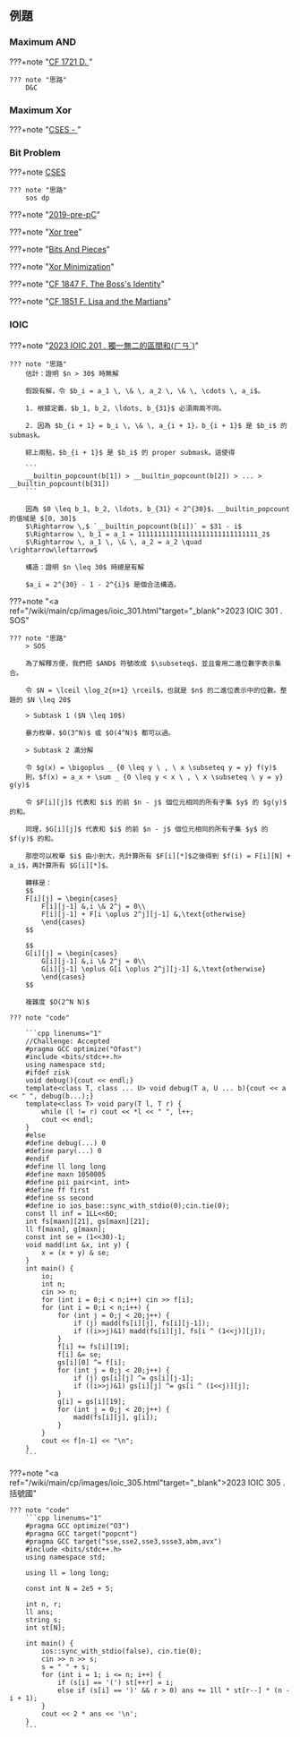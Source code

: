 ## 例題

### Maximum AND

???+note "[CF 1721 D. ](https://codeforces.com/problemset/problem/1721/D)"

	??? note "思路"
		D&C

### Maximum Xor

???+note "[CSES - ](https://cses.fi/problemset/task/1655)"

### Bit Problem

???+note [CSES ](https://cses.fi/problemset/task/1654)

	??? note "思路"
		sos dp

???+note "[2019-pre-pC](https://drive.google.com/file/d/1ECLkM85zf-TS8wMCWiqQP89PNK_b6JZQ/view)"
	
???+note "[Xor tree](https://codeforces.com/problemset/problem/1709/E)"

???+note "[Bits And Pieces](https://codeforces.com/problemset/problem/1208/F)"

???+note "[Xor Minimization](https://atcoder.jp/contests/abc281/tasks/abc281_f)"

???+note "[CF 1847 F. The Boss's Identity](https://codeforces.com/contest/1847/problem/F)"

???+note "[CF 1851 F. Lisa and the Martians](https://codeforces.com/contest/1851/problem/F)"
	
### IOIC 

???+note "<a href="/wiki/main/cp/images/ioic_201.html" target="_blank">2023 IOIC 201 . 獨一無二的區間和(ㄏㄢˋ)</a>"
	
	??? note "思路"
		估計：證明 $n > 30$ 時無解
		
		假設有解，令 $b_i = a_1 \, \& \, a_2 \, \& \, \cdots \, a_i$。
		
		1. 根據定義，$b_1, b_2, \ldots, b_{31}$ 必須兩兩不同。
	    
	    2. 因為 $b_{i + 1} = b_i \, \& \, a_{i + 1}，b_{i + 1}$ 是 $b_i$ 的 submask。

	    綜上兩點，$b_{i + 1}$ 是 $b_i$ 的 proper submask。這使得
		
		```
	    __builtin_popcount(b[1]) > __builtin_popcount(b[2]) > ... > __builtin_popcount(b[31])
	    ```
	    
	    因為 $0 \leq b_1, b_2, \ldots, b_{31} < 2^{30}$，__builtin_popcount 的值域是 $[0, 30]$
	    $\Rightarrow \,$ `__builtin_popcount(b[i])` = $31 - i$
	    $\Rightarrow \, b_1 = a_1 = 111111111111111111111111111111_2$
	    $\Rightarrow \, a_1 \, \& \, a_2 = a_2 \quad \rightarrow\leftarrow$
	
	    構造：證明 $n \leq 30$ 時總是有解
	    
	    $a_i = 2^{30} - 1 - 2^{i}$ 是個合法構造。

???+note "<a ref="/wiki/main/cp/images/ioic_301.html"target="_blank">2023 IOIC 301 . SOS</a>"

	??? note "思路"
		> SOS
		
        為了解釋方便，我們把 $AND$ 符號改成 $\subseteq$，並且會用二進位數字表示集合。

        令 $N = \lceil \log_2{n+1} \rceil$，也就是 $n$ 的二進位表示中的位數。整題的 $N \leq 20$

        > Subtask 1 ($N \leq 10$)
        
        暴力枚舉，$O(3^N)$ 或 $O(4^N)$ 都可以過。

        > Subtask 2 滿分解
        
        令 $g(x) = \bigoplus _ {0 \leq y \ , \ x \subseteq y = y} f(y)$
        則，$f(x) = a_x + \sum _ {0 \leq y < x \ , \ x \subseteq \ y = y} g(y)$

        令 $F[i][j]$ 代表和 $i$ 的前 $n - j$ 個位元相同的所有子集 $y$ 的 $g(y)$ 的和。

        同理，$G[i][j]$ 代表和 $i$ 的前 $n - j$ 個位元相同的所有子集 $y$ 的 $f(y)$ 的和。

        那麼可以枚舉 $i$ 由小到大，先計算所有 $F[i][*]$之後得到 $f(i) = F[i][N] + a_i$，再計算所有 $G[i][*]$。

        轉移是：
        $$
        F[i][j] = \begin{cases}
            F[i][j-1] &,i \& 2^j = 0\\
            F[i][j-1] + F[i \oplus 2^j][j-1] &,\text{otherwise}
            \end{cases}
        $$

        $$
        G[i][j] = \begin{cases}
            G[i][j-1] &,i \& 2^j = 0\\
            G[i][j-1] \oplus G[i \oplus 2^j][j-1] &,\text{otherwise}
            \end{cases}
        $$

        複雜度 $O(2^N N)$

	??? note "code"

        ```cpp linenums="1"
        //Challenge: Accepted
        #pragma GCC optimize("Ofast")
        #include <bits/stdc++.h>
        using namespace std;
        #ifdef zisk
        void debug(){cout << endl;}
        template<class T, class ... U> void debug(T a, U ... b){cout << a << " ", debug(b...);}
        template<class T> void pary(T l, T r) {
            while (l != r) cout << *l << " ", l++;
            cout << endl;
        }
        #else
        #define debug(...) 0
        #define pary(...) 0
        #endif
        #define ll long long
        #define maxn 1050005
        #define pii pair<int, int>
        #define ff first
        #define ss second
        #define io ios_base::sync_with_stdio(0);cin.tie(0);
        const ll inf = 1LL<<60;
        int fs[maxn][21], gs[maxn][21];
        ll f[maxn], g[maxn];
        const int se = (1<<30)-1;
        void madd(int &x, int y) {
            x = (x + y) & se;
        }
        int main() {
            io;
            int n;
            cin >> n;
            for (int i = 0;i < n;i++) cin >> f[i];
            for (int i = 0;i < n;i++) {
                for (int j = 0;j < 20;j++) {
                    if (j) madd(fs[i][j], fs[i][j-1]);
                    if ((i>>j)&1) madd(fs[i][j], fs[i ^ (1<<j)][j]);
                }
                f[i] += fs[i][19];
                f[i] &= se;
                gs[i][0] ^= f[i];
                for (int j = 0;j < 20;j++) {
                    if (j) gs[i][j] ^= gs[i][j-1];
                    if ((i>>j)&1) gs[i][j] ^= gs[i ^ (1<<j)][j];
                }
                g[i] = gs[i][19];
                for (int j = 0;j < 20;j++) {
                    madd(fs[i][j], g[i]);
                }
            }	
            cout << f[n-1] << "\n";
        }
        ```

???+note "<a ref="/wiki/main/cp/images/ioic_305.html"target="_blank">2023 IOIC 305 . 括號國</a>"

	??? note "code"
		```cpp linenums="1"
		#pragma GCC optimize("O3")
        #pragma GCC target("popcnt")
        #pragma GCC target("sse,sse2,sse3,ssse3,abm,avx")
        #include <bits/stdc++.h>
        using namespace std;

        using ll = long long;

        const int N = 2e5 + 5;

        int n, r;
        ll ans;
        string s;
        int st[N];

        int main() {
            ios::sync_with_stdio(false), cin.tie(0);
            cin >> n >> s;
            s = " " + s;
            for (int i = 1; i <= n; i++) {
                if (s[i] == '(') st[++r] = i;
                else if (s[i] == ')' && r > 0) ans += 1ll * st[r--] * (n - i + 1);
            }
            cout << 2 * ans << '\n';
        }
		```
